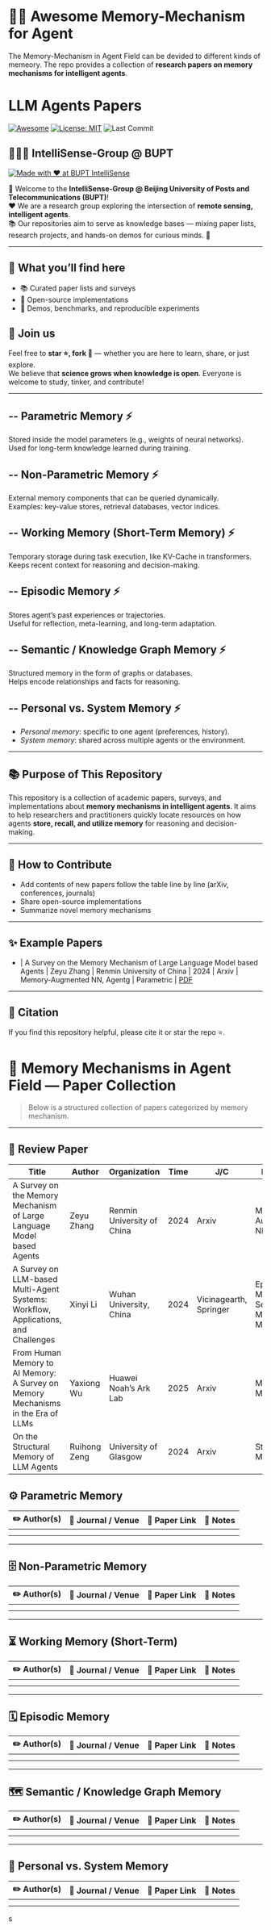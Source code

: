 # :robot::brain: Awesome Memory-Mechanism for Agent
The Memory-Mechanism in Agent Field can be devided to different kinds of memeory.
The repo provides a collection of **research papers on memory mechanisms for intelligent agents**.  
# LLM Agents Papers

[![Awesome](https://awesome.re/badge.svg)](https://github.com/SiyuanWan99/Memory-Mechanism)
[![License: MIT](https://img.shields.io/badge/License-MIT-green.svg)](https://opensource.org/license/MIT)
![Last Commit](https://img.shields.io/github/last-commit/SiyuanWan99/Memory-Mechanism)

## :star_struck::star_struck::star_struck: IntelliSense-Group @ BUPT 

[![Made with ❤️ at BUPT IntelliSense](https://img.shields.io/badge/Made%20with%E2%9D%A4%EF%B8%8F-BUPT%20IntelliSense-red.svg)](https://github.com/IntelliSensing)

👋 Welcome to the **IntelliSense-Group @ Beijing University of Posts and Telecommunications (BUPT)**!  
❤  We are a research group exploring the intersection of **remote sensing, intelligent agents**.  
📚 Our repositories aim to serve as knowledge bases — mixing paper lists, research projects, and hands-on demos for curious minds. 🚀

---

## 🌟 What you’ll find here
- 📚 Curated paper lists and surveys  
- 🔧 Open-source implementations  
- 🧪 Demos, benchmarks, and reproducible experiments  

## 🙌 Join us
Feel free to **star ⭐, fork 🍴** — whether you are here to learn, share, or just explore.  
We believe that **science grows when knowledge is open**. Everyone is welcome to study, tinker, and contribute!  

---


-- **Parametric Memory**  :zap:
- 
  Stored inside the model parameters (e.g., weights of neural networks). Used for long-term knowledge learned during training.

-- **Non-Parametric Memory**  :zap:
- 
  External memory components that can be queried dynamically.  
  Examples: key-value stores, retrieval databases, vector indices.

-- **Working Memory (Short-Term Memory)**  :zap:
- 
  Temporary storage during task execution, like KV-Cache in transformers.  
  Keeps recent context for reasoning and decision-making.

-- **Episodic Memory**  :zap:
- 
  Stores agent’s past experiences or trajectories.  
  Useful for reflection, meta-learning, and long-term adaptation.

-- **Semantic / Knowledge Graph Memory**  :zap:
- 
  Structured memory in the form of graphs or databases.  
  Helps encode relationships and facts for reasoning.

-- **Personal vs. System Memory**  :zap:
- 
  - *Personal memory*: specific to one agent (preferences, history).  
  - *System memory*: shared across multiple agents or the environment.

---

## :books: Purpose of This Repository
This repository is a collection of academic papers, surveys, and implementations about **memory mechanisms in intelligent agents**. It aims to help researchers and practitioners quickly locate resources on how agents **store, recall, and utilize memory** for reasoning and decision-making.

---

## :rocket: How to Contribute
- Add contents of new papers follow the table line by line (arXiv, conferences, journals)  
- Share open-source implementations  
- Summarize novel memory mechanisms  

---

## :sparkles: Example Papers
- | A Survey on the Memory Mechanism of Large Language Model based Agents | Zeyu Zhang | Renmin University of China | 2024 | Arxiv | Memory-Augmented NN, Agentg | Parametric | [PDF](https://arxiv.org/abs/2404.13501) 

---

## :memo: Citation
If you find this repository helpful, please cite it or star the repo ⭐️.

# :brain: Memory Mechanisms in Agent Field — Paper Collection

> Below is a structured collection of papers categorized by memory mechanism.   

---
## :star_struck: Review Paper
| Title | Author | Organization | Time | J/C | KeyWord | Category | Link|
|----------|------|------|------|---------------|--------|------|--------|
| A Survey on the Memory Mechanism of Large Language Model based Agents  | Zeyu Zhang | Renmin University of China | 2024 | Arxiv | Memory-Augmented NN, Agentg | Parametric | [PDF](https://arxiv.org/abs/2404.13501)|
| A Survey on LLM-based Multi-Agent Systems: Workflow, Applications, and Challenges | Xinyi Li | Wuhan University, China | 2024 | Vicinagearth, Springer  | Episodic Memory, Semantic Memory, Multi-Agent |All |[PDF](https://link.springer.com/article/10.1007/s44336-024-00009-2?utm_source=chatgpt.com#auth-Xinyi-Li-Aff1)|
| From Human Memory to AI Memory: A Survey on Memory Mechanisms in the Era of LLMs | Yaxiong Wu | Huawei Noah’s Ark Lab | 2025 | Arxiv | Memory Mechanisms | Memory Mechanisms in the Era of LLMs | [PDF](https://arxiv.org/abs/2504.15965)|
| On the Structural Memory of LLM Agents | Ruihong Zeng | University of Glasgow | 2024 | Arxiv | Structural Memory | Structural Memory | [PDF](https://arxiv.org/abs/2412.15266)|



## :gear: Parametric Memory
| :pencil2: Author(s) | :newspaper: Journal / Venue | :link: Paper Link | :memo: Notes |
|---------------------|-----------------------------|-------------------|--------------|
|            |                  |          |     |
|           |                 |          |    |

---

## :file_cabinet: Non-Parametric Memory
| :pencil2: Author(s) | :newspaper: Journal / Venue | :link: Paper Link | :memo: Notes |
|---------------------|-----------------------------|-------------------|--------------|
|          |                  |          |    |
|            |                  |          |     |

---

## :hourglass_flowing_sand: Working Memory (Short-Term)
| :pencil2: Author(s) | :newspaper: Journal / Venue | :link: Paper Link | :memo: Notes |
|---------------------|-----------------------------|-------------------|--------------|
|           |               |         |     |
|            |                 |         |     |

---

## :spiral_calendar: Episodic Memory
| :pencil2: Author(s) | :newspaper: Journal / Venue | :link: Paper Link | :memo: Notes |
|---------------------|-----------------------------|-------------------|--------------|
|            |                   |          |     |
|            |                   |          |     |

---

## :world_map: Semantic / Knowledge Graph Memory
| :pencil2: Author(s) | :newspaper: Journal / Venue | :link: Paper Link | :memo: Notes |
|---------------------|-----------------------------|-------------------|--------------|
|            |                   |         |     |
|            |                   |         |     |

---

## :busts_in_silhouette: Personal vs. System Memory
| :pencil2: Author(s) | :newspaper: Journal / Venue | :link: Paper Link | :memo: Notes |
|---------------------|-----------------------------|-------------------|--------------|
|            |                   |          |     |
|            |                   |          |    |
s


